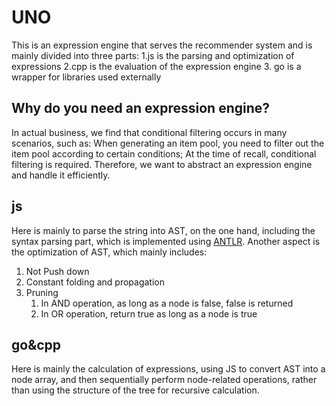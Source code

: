 # UNO
This is an expression engine that serves the recommender system and is mainly divided into three parts:
1.js is the parsing and optimization of expressions
2.cpp is the evaluation of the expression engine
3. go is a wrapper for libraries used externally

## Why do you need an expression engine?
In actual business, we find that conditional filtering occurs in many scenarios, such as: 
When generating an item pool, you need to filter out the item pool according to certain conditions; At the time of recall, conditional filtering is required. Therefore, we want to abstract an expression engine and handle it efficiently.

## js
Here is mainly to parse the string into AST, on the one hand, including the syntax parsing part, which is implemented using [ANTLR](https://www.antlr.org/). Another aspect is the optimization of AST, which mainly includes:
1. Not Push down
2. Constant folding and propagation
3. Pruning
   1. In AND operation, as long as a node is false, false is returned
   2. In OR operation, return true as long as a node is true

## go&cpp
Here is mainly the calculation of expressions, using JS to convert AST into a node array, and then sequentially perform node-related operations, rather than using the structure of the tree for recursive calculation.